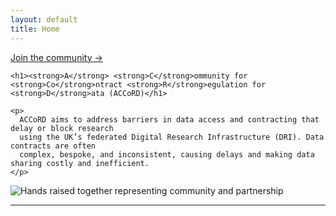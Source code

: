 ```yaml
---
layout: default
title: Home
---
```


<section class="hero">
  <div class="hero-text">
    <a class="btn-join" href="{{ '/join/' | relative_url }}">Join the community →</a>

    <h1><strong>A</strong> <strong>C</strong>ommunity for <strong>Co</strong>ntract <strong>R</strong>egulation for <strong>D</strong>ata (ACCoRD)</h1>

    <p>
      ACCoRD aims to address barriers in data access and contracting that delay or block research
      using the UK’s federated Digital Research Infrastructure (DRI). Data contracts are often
      complex, bespoke, and inconsistent, causing delays and making data sharing costly and inefficient.
    </p>

  </div>

  <div class="hero-media">
    <img
      src="{{ '/assets/images/teamwork-partnership-concept-hands-raised-600nw-2465435951.webp' | relative_url }}"
      alt="Hands raised together representing community and partnership">
  </div>
</section>

<hr class="section-divider" />
